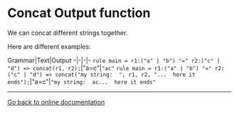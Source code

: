# Concat Output function

We can concat different strings together.

Here are different examples:

Grammar|Text|Output
-|-|-|-
`rule main = r1:("a" | "b") "=" r2:("c" | "d") => concat(r1, r2);`|"a=c"|`"ac"`
`rule main = r1:("a" | "b") "=" r2:("c" | "d") => concat("my string:  ", r1, r2, "...  here it ends");`|"a=c"|`"my string:  ac...  here it ends"`

---
[Go back to online documentation](../../README.md)